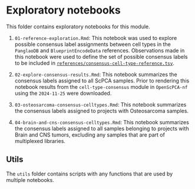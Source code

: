 # Exploratory notebooks

This folder contains exploratory notebooks for this module. 

1. `01-reference-exploration.Rmd`: This notebook was used to explore possible consensus label assignments between cell types in the `PanglaoDB` and `BlueprintEncodeData` references. 
Observations made in this notebook were used to define the set of possible consensus labels to be included in [`references/consensus-cell-type-reference.tsv`](../references/consensus-cell-type-reference.tsv). 

2. `02-explore-consensus-results.Rmd`: This notebook summarizes the consensus labels assigned to all ScPCA samples. 
Prior to rendering this notebook results from the `cell-type-consensus` module in `OpenScPCA-nf` using the `2024-11-25` were downloaded. 

3. `03-osteosarcoma-consensus-celltypes.Rmd`: This notebook summarizes the consensus labels assigned to projects with Osteosarcoma samples. 

4. `04-brain-and-cns-consensus-celltypes.Rmd`: This notebook summarizes the consensus labels assigned to all samples belonging to projects with Brain and CNS tumors, excluding any samples that are part of multiplexed libraries. 

## Utils 

The `utils` folder contains scripts with any functions that are used by multiple notebooks. 

